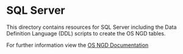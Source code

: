 # SQL Server

This directory contains resources for SQL Server including the Data Definition Language (DDL) scripts to create the OS NGD tables.

For further information view the [OS NGD Documentation](https://osngd.gitbook.io/osngd/)

